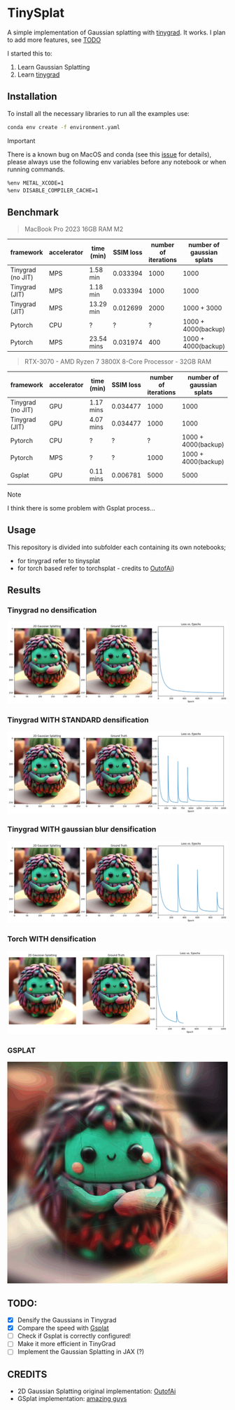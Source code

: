 # TinySplat

A simple implementation of Gaussian splatting with [tinygrad](https://github.com/tinygrad/tinygrad). It works. I plan to add more features, see [TODO](#todo)

I started this to:

1. Learn Gaussian Splatting
2. Learn [tinygrad](https://docs.tinygrad.org/)

## Installation

To install all the necessary libraries to run all the examples use:

```bash
conda env create -f environment.yaml
```

> [!IMPORTANT]  
> There is a known bug on MacOS and conda (see this [issue](https://github.com/tinygrad/tinygrad/issues/2226) for details), please always use the following env variables before any notebook or when running commands.
>```bash
>%env METAL_XCODE=1
>%env DISABLE_COMPILER_CACHE=1
>```

## Benchmark

> MacBook Pro 2023 16GB RAM M2

| framework          | accelerator | time (min) | SSIM loss | number of iterations  | number of gaussian splats |
|--------------------|-------------|------------|-----------|-----------------------|---------------------------|
| Tinygrad (no JIT)  | MPS         | 1.58 min   | 0.033394  | 1000                  | 1000                      |
| Tinygrad (JIT)     | MPS         | 1.18 min   | 0.033394  | 1000                  | 1000                      |
| Tinygrad (JIT)     | MPS         | 13.29 min  | 0.012699  | 2000                  | 1000 + 3000               |
| Pytorch            | CPU         | ?          | ?         |  ?                    | 1000 + 4000(backup)       |
| Pytorch            | MPS         | 23.54 mins | 0.031974  | 400                   | 1000 + 4000(backup)       |

> RTX-3070 - AMD Ryzen 7 3800X 8-Core Processor - 32GB RAM

| framework          | accelerator | time (min) | SSIM loss | number of iterations  | number of gaussian splats |
|--------------------|-------------|------------|-----------|-----------------------|---------------------------|
| Tinygrad (no JIT)  | GPU         | 1.17 mins  | 0.034477  | 1000                  | 1000                      |
| Tinygrad (JIT)     | GPU         | 4.07 mins  | 0.034477  | 1000                  | 1000                      |
| Pytorch            | CPU         | ?          | ?         |  ?                    | 1000 + 4000(backup)       |
| Pytorch            | MPS         | ?          | ?         | 1000                  | 1000 + 4000(backup)       |
| Gsplat             | GPU         | 0.11 mins  | 0.006781  | 5000                  | 5000                      |

> [!NOTE]  
> I think there is some problem with Gsplat process...

## Usage

This repository is divided into subfolder each containing its own notebooks;

- for tinygrad refer to tinysplat
- for torch based refer to torchsplat - credits to [OutofAi](https://github.com/OutofAi/2D-Gaussian-Splatting))

## Results

### Tinygrad no densification

![](./assets/output_tinygrad_no_densification.png)

### Tinygrad WITH STANDARD densification

![](./assets/outout_tinygrad_densified_2001_epochs.png)

### Tinygrad WITH gaussian blur densification

![](./assets/output_tinygrad_densification_gaussian_blur.png)

### Torch WITH densification

![](./assets/output_torch_densified_400_epochs.png)

### GSPLAT

![](./assets/output_gsplat.png)

## TODO:

- [X] Densify the Gaussians in Tinygrad
- [X] Compare the speed with [Gsplat](https://docs.gsplat.studio/main/examples/image.html)
- [ ] Check if Gsplat is correctly configured!
- [ ] Make it more efficient in TinyGrad
- [ ] Implement the Gaussian Splatting in JAX (?)

## CREDITS

- 2D Gaussian Splatting original implementation: [OutofAi](https://github.com/OutofAi/2D-Gaussian-Splatting)
- GSplat implementation: [amazing guys](https://github.com/nerfstudio-project/gsplat)
